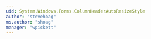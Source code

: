 ```yaml
---
uid: System.Windows.Forms.ColumnHeaderAutoResizeStyle
author: "stevehoag"
ms.author: "shoag"
manager: "wpickett"
---
```

